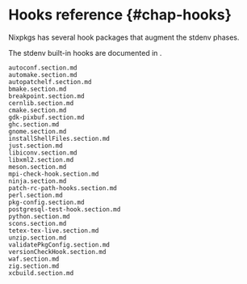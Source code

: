 # Hooks reference {#chap-hooks}

Nixpkgs has several hook packages that augment the stdenv phases.

The stdenv built-in hooks are documented in [](#ssec-setup-hooks).

```{=include=} sections
autoconf.section.md
automake.section.md
autopatchelf.section.md
bmake.section.md
breakpoint.section.md
cernlib.section.md
cmake.section.md
gdk-pixbuf.section.md
ghc.section.md
gnome.section.md
installShellFiles.section.md
just.section.md
libiconv.section.md
libxml2.section.md
meson.section.md
mpi-check-hook.section.md
ninja.section.md
patch-rc-path-hooks.section.md
perl.section.md
pkg-config.section.md
postgresql-test-hook.section.md
python.section.md
scons.section.md
tetex-tex-live.section.md
unzip.section.md
validatePkgConfig.section.md
versionCheckHook.section.md
waf.section.md
zig.section.md
xcbuild.section.md
```
